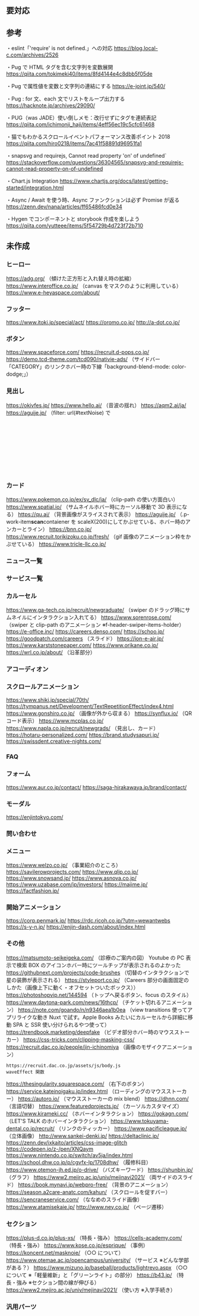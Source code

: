 ## 要対応

## 参考

・eslint「'require' is not defined.」への対応
https://blog.local-c.com/archives/2526

・Pug で HTML タグを含む文字列を変数展開
https://qiita.com/tokimeki40/items/8fd4144e4c8dbb5f05de

・Pug で属性値を変数と文字列の連結にする
https://e-joint.jp/540/

・Pug : for 文、each 文でリストをループ出力する
https://hacknote.jp/archives/29090/

・PUG（was JADE）使い倒しメモ：改行せずにタグを連続表記
https://qiita.com/ichimonji_haji/items/4eff56ec19c5cfc61468

・猫でもわかるスクロールイベントパフォーマンス改善ポイント 2018
https://qiita.com/hiro0218/items/7ac41f58891d96951fa1

・snapsvg and requirejs, Cannot read property 'on' of undefined`
https://stackoverflow.com/questions/36304565/snapsvg-and-requirejs-cannot-read-property-on-of-undefined

・Chart.js Integration
https://www.chartjs.org/docs/latest/getting-started/integration.html

・Async / Await を使う時、Async ファンクションは必ず Promise が返る
https://zenn.dev/nana/articles/ff65486fcd0e34

・Hygen でコンポーネントと storybook 作成を楽しよう
https://qiita.com/yutteee/items/5f54729b4d723f72b710

## 未作成

### ヒーロー

https://adg.org/ （傾けた正方形と入れ替え時の拡縮）
https://www.interoffice.co.jp/ （canvas をマスクのように利用している）
https://www.e-heyaspace.com/about/

### フッター

https://www.itoki.jp/special/act/
https://oromo.co.jp/
http://a-dot.co.jp/

### ボタン

https://www.spaceforce.com/
https://recruit.d-pops.co.jp/
https://demo.tcd-theme.com/tcd090/nativie-ads/ （サイドバー「CATEGORY」のリンクホバー時の下線「background-blend-mode: color-dodge;」）

### 見出し

https://okivfes.jp/
https://www.hello.ai/ （音波の揺れ）
https://aqm2.ai/ja/
https://aguije.jp/ （filter: url(#textNoise) で <svg id="filters">の中の filter を参照している）
https://corp.telecy.tv/
https://www.miwa-dental.jp/
https://www.gyu36.jp/

### カード

https://www.pokemon.co.jp/ex/sv_dlc/ja/ （clip-path の使い方面白い）
https://www.spatial.io/ （サムネイルホバー時にカーソル移動で 3D 表示になる）
https://qu.ai/ （背景画像がスライスされて表示）
https://aguije.jp/ （.p-work-item**scan**contaiener を scaleX(200)にしてかぶせている、ホバー時のアンカーとライン）
https://bnn.co.jp/
https://www.recruit.torikizoku.co.jp/fresh/ （gif 画像のアニメーション枠をかぶせている）
https://www.tricle-llc.co.jp/

### ニュース一覧

### サービス一覧

### カルーセル

https://www.ga-tech.co.jp/recruit/newgraduate/ （swiper のドラッグ時にサムネイルにインタラクション入れてる）
https://www.sorenrose.com/ （swiper と clip-path のアニメーション ※f-header-swiper-items-holder）
https://e-office.inc/
https://careers.denso.com/
https://schoo.jp/
https://goodpatch.com/careers （スライド）
https://ion-e-air.jp/
https://www.karststonepaper.com/
https://www.orikane.co.jp/
https://wrl.co.jp/about/ （沿革部分）

### アコーディオン

### スクロールアニメーション

https://www.shiki.jp/special/70th/
https://tympanus.net/Development/TextRepetitionEffect/index4.html
https://www.gonshiro.co.jp/ （画像が外から収まる）
https://synflux.io/ （QR コード表示）
https://www.mcplas.co.jp/
https://www.napla.co.jp/recruit/newgrads/ （見出し、カード）
https://hotaru-personalized.com/
https://brand.studysapuri.jp/
https://swissdent.creative-nights.com/

### FAQ

### フォーム

https://www.aur.co.jp/contact/
https://saga-hirakawaya.jp/brand/contact/

### モーダル

https://enjintokyo.com/

### 問い合わせ

### メニュー

https://www.welzo.co.jp/ （事業紹介のところ）
https://savilerowprojects.com/
https://www.qlip.co.jp/
https://www.snowsand.jp/
https://www.asnova.co.jp/
https://www.uzabase.com/jp/investors/
https://majime.jp/
https://factfashion.jp/

### 開始アニメーション

https://corp.penmark.jp/
https://rdc.ricoh.co.jp/?utm=wewantwebs
https://s-y-n.jp/
https://enjin-dash.com/about/index.html

### その他

https://matsumoto-seikeigeka.com/ （診療のご案内の図）
Youtube の PC 表示で検索 BOX のアイコンホバー時にツールチップが表示されるのよかった
https://githubnext.com/projects/code-brushes （切替のインタラクションで星の装飾が表示される）
https://styleport.co.jp/ （Careers 部分の画面固定のしかた（画像上下に動く・オフセットついたボックス））
https://photoshopvip.net/144594 （トップへ戻るボタン、focus のスタイル）
https://www.daytona-park.com/news/16thcp/ （チケット切れるアニメーション）
https://note.com/goando/n/n9346aea1b0ea （view transitions 使ってアプリライクな動き Nuxt で試す。Apple Books みたいにカルーセルから詳細に移動 SPA と SSR 使い分けられるやつ使って）
https://trendbook.marketing/deepfake （ビデオ部分ホバー時のマウスストーカー）
https://css-tricks.com/clipping-masking-css/
https://recruit.dac.co.jp/people/jin-ichinomiya （画像のモザイクアニメーション）

```
https://recruit.dac.co.jp/assets/js/body.js
waveEffect 関数
```

https://thesingularity.squarespace.com/ （右下のボタン）
https://service.kateinoigaku.jp/index.html （ローディングのマウスストーカー）
https://autoro.io/ （マウスストーカーの mix blend）
https://dhnn.com/ （言語切替）
https://www.featuredprojects.jp/ （カーソルカスタマイズ）
https://www.kirameki.cc/ （ホバーインタラクション）
https://gokagn.com/ （LET'S TALK のホバーインタラクション）
https://www.tokuyama-dental.co.jp/recruit/ （リンクのティッカー）
https://www.pacificleague.jp/ （立体画像）
http://www.sankei-denki.jp/
https://deltaclinic.jp/
https://zenn.dev/ixkaito/articles/css-image-glitch
https://codepen.io/z-/pen/XNQaym
https://www.nintendo.co.jp/switch/av5ja/index.html
https://school.dhw.co.jp/p/cgvfx-lp/1708dhw/ （履修科目）
https://www.otemon-jh.ed.jp/o-drive/ （バズキーワード）
https://shunbin.jp/ （グラフ）
https://www2.mejiro.ac.jp/univ/mejinavi2021/ （両サイドのスライド）
https://book.mynavi.jp/webpro-free/ （背景のアニメーション）
https://season.a2care-anatc.com/kahun/ （スクロールを促すバー）
https://sencraneservice.com/ （ななめのスライド画像）
https://www.atamisekaie.jp/
http://www.ney.co.jp/ （ページ遷移）

### セクション

https://plus-d.co.jp/plus-xs/ （特長・強み）
https://cells-academy.com/ （特長・強み）
https://www.kose.co.jp/esprique/ （事例）
https://koncent.net/masknoie/ （○○ について）
https://www.otemae.ac.jp/opencampus/university/ （サービス ※どんな学部がある？）
https://www.mizuno.jp/baseball/products/lightrevo.aspx （○○ について ※「軽量維新」と「グリーンライト」の部分）
https://b43.jp/ （特長・強み ※セクション間の線が伸びる）
https://www2.mejiro.ac.jp/univ/mejinavi2021/ （使い方 ※入学手続き）

### 汎用パーツ
